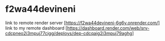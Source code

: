 # f2wa44devineni
link to remote render server [https://f2wa44devineni-6g6y.onrender.com/]
link to my remote dashboard [https://dashboard.render.com/web/srv-cdcpneo2i3mpuj77cigg/deploys/dep-cdcqaig2i3mpuj79aghg]